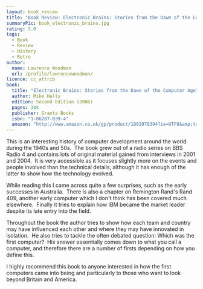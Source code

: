 ```yaml
---
layout: book_review
title: "Book Review: Electronic Brains: Stories from the Dawn of the Computer Age by Mike Hally"
summaryPic: book_electronic_brains.jpg
rating: 5.0
tags:
  - Book
  - Review
  - History
  - Retro
author:
  name: Lawrence Woodman
  url: /profile/lawrencewoodman/
licence: cc_attrib
book:
  title: "Electronic Brains: Stories from the Dawn of the Computer Age"
  author: Mike Hally
  edition: Second Edition (2006)
  pages: 304
  publisher: Granta Books
  isbn: "1-86207-839-4"
  amazon: "http://www.amazon.co.uk/gp/product/1862078394?ie=UTF8&amp;tag=techtinkering-21&amp;linkCode=as2&amp;camp=1634&amp;creative=6738&amp;creativeASIN=1862078394"
---
```


This is an interesting history of computer development around the world during the 1940s and 50s.&nbsp; The book grew out of a radio series on BBS Radio 4 and contains lots of original material gained from interviews in 2001 and 2004.&nbsp; It is very accessible as it focuses slightly more on the events and people involved than the technical details, although it has enough of the latter to show how the technology evolved.  

While reading this I came across quite a few surprises, such as the early successes in Australia.&nbsp; There is also a chapter on Remington Rand's Rand 409, another early computer which I don't think has been covered much elsewhere.&nbsp;    Finally it tries to explain how IBM became the market leader despite its late entry into the field.

Throughout the book the author tries to show how each team and country may have influenced each other and where they may have innovated in isolation.&nbsp; He also tries to tackle the often debated question: Which was the first computer?&nbsp;  His answer essentially comes down to what you call a computer, and therefore there are a number of firsts depending on how you define this.

I highly recommend this book to anyone interested in how the first computers came into being and particularly to those who want to look beyond Britain and America.
